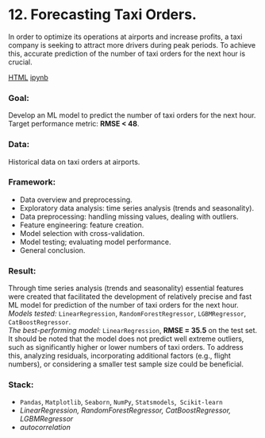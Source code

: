 # 12. Forecasting Taxi Orders.
In order to optimize its operations at airports and increase profits, a taxi company is seeking to attract more drivers during peak periods. To achieve this, accurate prediction of the number of taxi orders for the next hour is crucial. 

[HTML](12_taxi.html)   [ipynb](12_taxi.ipynb)

### Goal: 
Develop an ML model to predict the number of taxi orders for the next hour.<br>
Target performance metric: **RMSE < 48**.
### Data: 
Historical data on taxi orders at airports.
### Framework:
-	Data overview and preprocessing.
-	Exploratory data analysis: time series analysis (trends and seasonality).
-	Data preprocessing: handling missing values, dealing with outliers.
-	Feature engineering: feature creation.
-	Model selection with cross-validation.
-	Model testing; evaluating model performance.
-	General conclusion.
### Result:
Through time series analysis (trends and seasonality) essential features were created that facilitated the development of relatively precise and fast ML model for prediction of the number of taxi orders for the next hour.<br> 
*Models tested:* `LinearRegression`, `RandomForestRegressor`, `LGBMRegressor`, `CatBoostRegressor`.<br>
*The best-performing model:* `LinearRegression`, **RMSE = 35.5** on the test set.<br> 
It should be noted that the model does not predict well extreme outliers, such as significantly higher or lower numbers of taxi orders. To address this, analyzing residuals, incorporating additional factors (e.g., flight numbers), or considering a smaller test sample size could be beneficial.
### Stack: 
- `Pandas`, `Matplotlib`, `Seaborn`, `NumPy`, `Statsmodels`,` Scikit-learn`
-  *LinearRegression, RandomForestRegressor, CatBoostRegressor, LGBMRegressor*
-  *autocorrelation*
